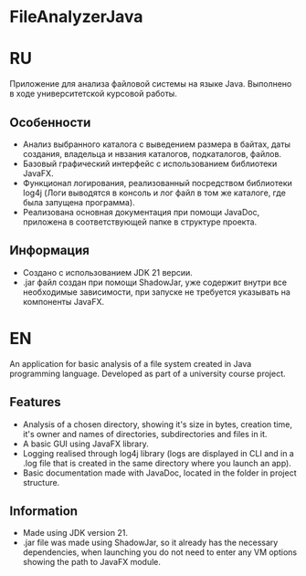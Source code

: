 # FileAnalyzerJava
# RU
Приложение для анализа файловой системы на языке Java. Выполнено в ходе университетской курсовой работы.
## Особенности
- Анализ выбранного каталога с выведением размера в байтах, даты создания, владельца и нвзания каталогов, подкаталогов, файлов.
- Базовый графический интерфейс с использованием библиотеки JavaFX.
- Функционал логирования, реализованный посредством библиотеки log4j (Логи выводятся в консоль и лог файл в том же каталоге, где была запущена программа).
- Реализована основная документация при помощи JavaDoc, приложена в соответствующей папке в структуре проекта.
## Информация
- Создано с использованием JDK 21 версии.
- .jar файл создан при помощи ShadowJar, уже содержит внутри все необходимые зависимости, при запуске не требуется указывать на компоненты JavaFX.
# EN
An application for basic analysis of a file system created in Java programming language. Developed as part of a university course project.
## Features
- Analysis of a chosen directory, showing it's size in bytes, creation time, it's owner and names of directories, subdirectories and files in it.
- A basic GUI using JavaFX library.
- Logging realised through log4j library (logs are displayed in CLI and in a .log file that is created in the same directory where you launch an app).
- Basic documentation made with JavaDoc, located in the folder in project structure.
## Information
- Made using JDK version 21.
- .jar file was made using ShadowJar, so it already has the necessary dependencies, when launching you do not need to enter any VM options showing the path to JavaFX module.

